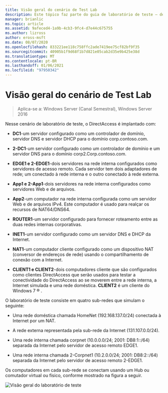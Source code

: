 ```yaml
---
title: Visão geral do cenário de Test Lab
description: Este tópico faz parte do guia de laboratório de teste – demonstre uma implantação multissite do DirectAccess para o Windows Server 2016
manager: brianlic
ms.topic: article
ms.assetid: 9afeced4-1a9b-4cb3-9fc4-d7e44c675755
ms.author: lizross
author: eross-msft
ms.date: 08/07/2020
ms.openlocfilehash: 833221ee118c758ffc2ade7419ee75cf82bf9f35
ms.sourcegitcommit: 40905b1f9d68f1b7d821e05cab2d35e9b425e38d
ms.translationtype: MT
ms.contentlocale: pt-BR
ms.lasthandoff: 01/06/2021
ms.locfileid: "97950342"
---
```

# <a name="overview-of-the-test-lab-scenario"></a>Visão geral do cenário de Test Lab

>Aplica-se a: Windows Server (Canal Semestral), Windows Server 2016

Nesse cenário de laboratório de teste, o DirectAccess é implantado com:

-   **DC1**-um servidor configurado como um controlador de domínio, servidor DNS e servidor DHCP para o domínio corp.contoso.com.

-   **2-DC1**-um servidor configurado como um controlador de domínio e um servidor DNS para o domínio corp2.Corp.contoso.com.

-   **EDGE1 e 2-EDGE1**-dois servidores na rede interna configurados como servidores de acesso remoto. Cada servidor tem dois adaptadores de rede; um conectado à rede interna e o outro conectado à rede externa.

-   **App1 e 2-App1**-dois servidores na rede interna configurados como servidores Web e de arquivos.

-   **App2**-um computador na rede interna configurada como um servidor Web e de arquivos IPv4. Este computador é usado para realçar os recursos de NAT64/DNS64.

-   **ROUTER1**-um servidor configurado para fornecer roteamento entre as duas redes internas corporativas.

-   **INET1**-um servidor configurado como um servidor DNS e DHCP da Internet.

-   **NAT1**-um computador cliente configurado como um dispositivo NAT (conversor de endereços de rede) usando o compartilhamento de conexão com a Internet.

-   **CLIENT1 e CLIENT2**-dois computadores cliente que são configurados como clientes DirectAccess que serão usados para testar a conectividade do DirectAccess ao se moverem entre a rede interna, a Internet simulada e uma rede doméstica. **CLIENT2** é um cliente do Windows 7 &reg;  .

O laboratório de teste consiste em quatro sub-redes que simulam o seguinte:

-   Uma rede doméstica chamada HomeNet (192.168.137.0/24) conectada à Internet por um NAT.

-   A rede externa representada pela sub-rede da Internet (131.107.0.0/24).

-   Uma rede interna chamada corpnet (10.0.0.0/24; 2001: DB8:1::/64) separada da Internet pelo servidor de acesso remoto EDGE1.

-   Uma rede interna chamada 2-Corpnet1 (10.2.0.0/24; 2001: DB8:2::/64) separada da Internet pelo servidor de acesso remoto 2-EDGE1.

Os computadores em cada sub-rede se conectam usando um Hub ou comutador virtual ou físico, conforme mostrado na figura a seguir.

![Visão geral do laboratório de teste](../../../media/Overview-of-the-Test-Lab-Scenario_4/TLG_DA_Multisite.png)



